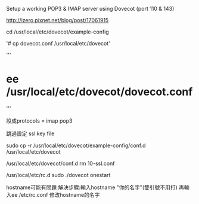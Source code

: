 Setup a working POP3 & IMAP server using Dovecot (port 110 & 143)

http://izero.pixnet.net/blog/post/17061915

cd /usr/local/etc/dovecot/example-config 

'# cp dovecot.conf /usr/local/etc/dovecot'

'''
# ee /usr/local/etc/dovecot/dovecot.conf
'''

設成protocols = imap pop3 

跳過設定 ssl key file

sudo cp -r /usr/local/etc/dovecot/example-config/conf.d /usr/local/etc/dovecot

/usr/local/etc/dovecot/conf.d  rm 10-ssl.conf

/usr/local/etc/rc.d sudo ./dovecot onestart

hostname可能有問題
解決步驟:輸入hostname "你的名字"(雙引號不用打)
        再輸入ee /etc/rc.conf
        修改hostname的名字
